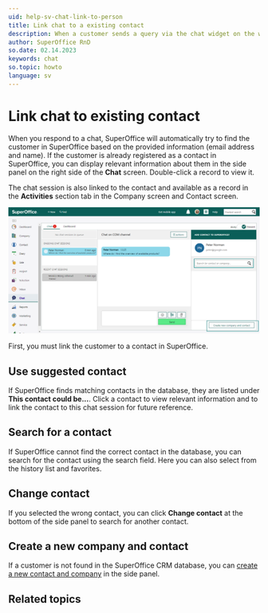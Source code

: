 ```yaml
---
uid: help-sv-chat-link-to-person
title: Link chat to a existing contact
description: When a customer sends a query via the chat widget on the website, it is not only important to respond to it, but also to register it on their Contact card.
author: SuperOffice RnD
so.date: 02.14.2023
keywords: chat
so.topic: howto
language: sv
---
```


# Link chat to existing contact

When you respond to a chat, SuperOffice will automatically try to find the customer in SuperOffice based on the provided information (email address and name). If the customer is already registered as a contact in SuperOffice, you can display relevant information about them in the side panel on the right side of the **Chat** screen. Double-click a record to view it.

The chat session is also linked to the contact and available as a record in the **Activities** section tab in the Company screen and Contact screen.

![You can link a chat to a contact or company -screenshot][img1]

First, you must link the customer to a contact in SuperOffice.

## Use suggested contact

If SuperOffice finds matching contacts in the database, they are listed under **This contact could be...**. Click a contact to view relevant information and to link the contact to this chat session for future reference.

## Search for a contact

If SuperOffice cannot find the correct contact in the database, you can search for the contact using the search field. Here you can also select from the history list and favorites.

## Change contact

If you selected the wrong contact, you can click **Change contact** at the bottom of the side panel to search for another contact.

## Create a new company and contact

If a customer is not found in the SuperOffice CRM database, you can [create a new contact and company][1] in the side panel.

## Related topics

<!-- Referenced links -->
[1]: create-contact.md

<!-- Referenced images -->
[img1]: media/chat-link-to-contact.png

